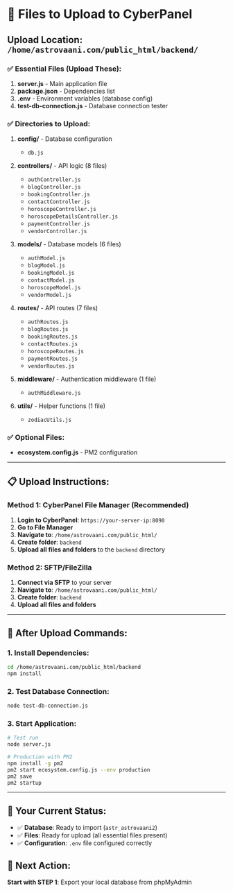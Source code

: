 # 📁 Files to Upload to CyberPanel

## Upload Location: `/home/astrovaani.com/public_html/backend/`

### ✅ Essential Files (Upload These):

1. **server.js** - Main application file
2. **package.json** - Dependencies list
3. **.env** - Environment variables (database config)
4. **test-db-connection.js** - Database connection tester

### ✅ Directories to Upload:

1. **config/** - Database configuration
   - `db.js`

2. **controllers/** - API logic (8 files)
   - `authController.js`
   - `blogController.js`
   - `bookingController.js`
   - `contactController.js`
   - `horoscopeController.js`
   - `horoscopeDetailsController.js`
   - `paymentController.js`
   - `vendorController.js`

3. **models/** - Database models (6 files)
   - `authModel.js`
   - `blogModel.js`
   - `bookingModel.js`
   - `contactModel.js`
   - `horoscopeModel.js`
   - `vendorModel.js`

4. **routes/** - API routes (7 files)
   - `authRoutes.js`
   - `blogRoutes.js`
   - `bookingRoutes.js`
   - `contactRoutes.js`
   - `horoscopeRoutes.js`
   - `paymentRoutes.js`
   - `vendorRoutes.js`

5. **middleware/** - Authentication middleware (1 file)
   - `authMiddleware.js`

6. **utils/** - Helper functions (1 file)
   - `zodiacUtils.js`

### ✅ Optional Files:
- **ecosystem.config.js** - PM2 configuration

---

## 📋 Upload Instructions:

### Method 1: CyberPanel File Manager (Recommended)
1. **Login to CyberPanel**: `https://your-server-ip:8090`
2. **Go to File Manager**
3. **Navigate to**: `/home/astrovaani.com/public_html/`
4. **Create folder**: `backend`
5. **Upload all files and folders** to the `backend` directory

### Method 2: SFTP/FileZilla
1. **Connect via SFTP** to your server
2. **Navigate to**: `/home/astrovaani.com/public_html/`
3. **Create folder**: `backend`
4. **Upload all files and folders**

---

## 🔧 After Upload Commands:

### 1. Install Dependencies:
```bash
cd /home/astrovaani.com/public_html/backend
npm install
```

### 2. Test Database Connection:
```bash
node test-db-connection.js
```

### 3. Start Application:
```bash
# Test run
node server.js

# Production with PM2
npm install -g pm2
pm2 start ecosystem.config.js --env production
pm2 save
pm2 startup
```

---

## 🎯 Your Current Status:
- ✅ **Database**: Ready to import (`astr_astrovaani2`)
- ✅ **Files**: Ready for upload (all essential files present)
- ✅ **Configuration**: `.env` file configured correctly

## 🚀 Next Action:
**Start with STEP 1**: Export your local database from phpMyAdmin
